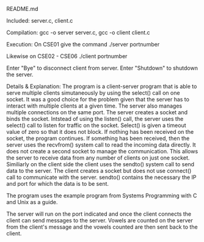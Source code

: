 README.md

Included: server.c,  client.c

Compilation: gcc -o server server.c,  gcc -o client client.c

Execution:
On CSE01 give the command
./server portnumber

Likewise on CSE02 - CSE06
./client portnumber

Enter "Bye" to disconnect client from server.
Enter "Shutdown" to shutdown the server.

Details & Explanation:
The program is a client-server program that is able to serve multiple
clients simutaneously by using the select() call on one socket. It was a good choice for the problem given that the server has to interact with multiple clients at a given time. The server also manages multiple connections on the same port. The server creates a socket and binds the socket. Intstead of using the listen() call, the server uses the select() call to listen for traffic on the socket. Select() is given a timeout value of zero so that it does not block. If nothing has been received on the socket, the program continues. If something has been received, then the server uses the recvfrom() system call to read the incoming data directly. It does not create a second socket to manage the communication. This allows the server to receive data from any number of clients on just one socket. Similiarly on the client side the client uses the sendto() system call to send data to the server. The client creates a socket but does not use connect() call to communicate with the server. sendto() contains the necessary the IP and port for which the data is to be sent. 

The program uses the example program from Systems Programming with C and Unix as a guide.

The server will run on the port indicated and once the client connects the client can send messages to the server. Vowels are counted on the server from the client's message and the vowels counted are then sent back to the client.
